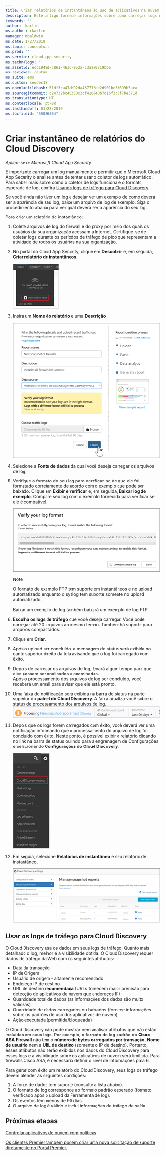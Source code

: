 ```yaml
---
title: Criar relatórios de instantâneos do uso de aplicativos na nuvem do Cloud Discovery
description: Este artigo fornece informações sobre como carregar logs manualmente para criar um relatório de instantâneo de seus aplicativos do Cloud Discovery.
keywords: ''
author: rkarlin
ms.author: rkarlin
manager: mbaldwin
ms.date: 1/27/2019
ms.topic: conceptual
ms.prod: ''
ms.service: cloud-app-security
ms.technology: ''
ms.assetid: ecc1949d-c861-4636-952a-c3a260719bb5
ms.reviewer: reutam
ms.suite: ems
ms.custom: seodec18
ms.openlocfilehash: 51df3ca47ab92da437772ee2d901be38699b5aea
ms.sourcegitcommit: c24732bc40350c3cf416640b7d15f3c6f7be371d
ms.translationtype: HT
ms.contentlocale: pt-BR
ms.lasthandoff: 01/28/2019
ms.locfileid: "55086304"
---
```

# <a name="create-snapshot-cloud-discovery-reports"></a>Criar instantâneo de relatórios do Cloud Discovery

*Aplica-se a: Microsoft Cloud App Security*

É importante carregar um log manualmente e permitir que o Microsoft Cloud App Security o analise antes de tentar usar o coletor de logs automático. Para saber mais sobre como o coletor de logs funciona e o formato esperado de log, confira [Usando logs de tráfego para Cloud Discovery](#log-format).

Se você ainda não tiver um log e desejar ver um exemplo de como deverá ser a aparência de seu log, baixe um arquivo de log de exemplo. Siga o procedimento abaixo para ver qual deverá ser a aparência do seu log.


Para criar um relatório de instantâneo:
  
1. Colete arquivos de log do firewall e do proxy por meio dos quais os usuários da sua organização acessam a Internet. Certifique-se de coletar logs durante os períodos de tráfego de pico que representam a atividade de todos os usuários na sua organização.  
  
2. No portal do Cloud App Security, clique em **Descobrir** e, em seguida, **Criar relatório de instantâneos**.  
  
   ![Criar novo relatório de instantâneo](./media/create-new-snapshot-report.png)
     
3. Insira um **Nome do relatório** e uma **Descrição**
  
    ![Novo relatório de instantâneo](./media/new-snapshot-report.png) 

4. Selecione a **Fonte de dados** da qual você deseja carregar os arquivos de log.  
  
5. Verifique o formato do seu log para certificar-se de que ele foi formatado corretamente de acordo com o exemplo que pode ser baixado. Clique em **Exibir e verificar** e, em seguida, **Baixar log de exemplo**. Compare seu log com o exemplo fornecido para verificar se ele é compatível. 

   ![Verifique o formato do seu log](./media/cloud-discovery-snapshot-verify.png)  

   > [!NOTE]
   > O formato de exemplo FTP tem suporte em instantâneos e no upload automatizado enquanto o syslog tem suporte somente no upload automatizado.<br></br>
   Baixar um exemplo de log também baixará um exemplo de log FTP.


6. **Escolha os logs de tráfego** que você deseja carregar. Você pode carregar até 20 arquivos ao mesmo tempo. Também há suporte para arquivos compactados.  
  
7. Clique em **Criar**.  

8. Após o upload ser concluído, a mensagem de status será exibida no canto superior direito da tela avisando que o log foi carregado com êxito.  
  
9. Depois de carregar os arquivos de log, levará algum tempo para que eles possam ser analisados e examinados.  
   Após o processamento dos arquivos de log ser concluído, você receberá um email para avisar que ele está pronto. 
  
10. Uma faixa de notificação será exibida na barra de status na parte superior do **painel do Cloud Discovery**. A faixa atualiza você sobre o status de processamento dos arquivos de log.  
    ![processando a barra de menus do arquivo de log](./media/processing-log-file-menu-bar.png) 
   
11. Depois que os logs forem carregados com êxito, você deverá ver uma notificação informando que o processamento do arquivo de log foi concluído com êxito. Neste ponto, é possível exibir o relatório clicando no link na barra de status ou indo para a engrenagem de Configurações e selecionando **Configurações do Cloud Discovery**.   
  
     ![Guia Configurações de descoberta](./media/discovery-settings-tab.png)
12. Em seguia, selecione **Relatórios de instantâneo** e seu relatório de instantâneo.
 
     ![gerenciamento de relatório de instantâneo](./media/snapshot-report-managment.png)

  
## Usar os logs de tráfego para Cloud Discovery <a name="log-format"></a>
O Cloud Discovery usa os dados em seus logs de tráfego. Quanto mais detalhado o log, melhor é a visibilidade obtida. O Cloud Discovery requer dados de tráfego da Web com os seguintes atributos:
- Data da transação
- IP de Origem
- Usuário de origem ‑ altamente recomendado
- Endereço IP de destino
- URL de destino **recomendada** (URLs fornecem maior precisão para detecção de aplicativos de nuvem que endereços IP)
- Quantidade total de dados (as informações dos dados são muito valiosas)
- Quantidade de dados carregados ou baixados (fornece informações sobre os padrões de uso dos aplicativos de nuvem)
- Ação executada (permitida/bloqueada)

O Cloud Discovery não pode mostrar nem analisar atributos que não estão incluídos em seus logs.
Por exemplo, o formato de log padrão do **Cisco ASA Firewall** não tem o **número de bytes carregados por transação**, **Nome de usuário** nem a **URL de destino** (somente o IP de destino).
Portanto, esses atributos não serão exibidos nos dados do Cloud Discovery para esses logs e a visibilidade sobre os aplicativos de nuvem será limitada. Para firewalls Cisco ASA, é necessário definir o nível de informações para 6. 


Para gerar com êxito um relatório do Cloud Discovery, seus logs de tráfego devem atender às seguintes condições:
1. A fonte de dados tem suporte (consulte a lista abaixo).
2. O formato de log corresponde ao formato padrão esperado (formato verificado após o upload da Ferramenta de log).
3. Os eventos têm menos de 90 dias.
4. O arquivo de log é válido e inclui informações de tráfego de saída.


 
## <a name="next-steps"></a>Próximas etapas  
[Controlar aplicativos de nuvem com políticas](control-cloud-apps-with-policies.md)   

[Os clientes Premier também podem criar uma nova solicitação de suporte diretamente no Portal Premier.](https://premier.microsoft.com/)  
    
      
  